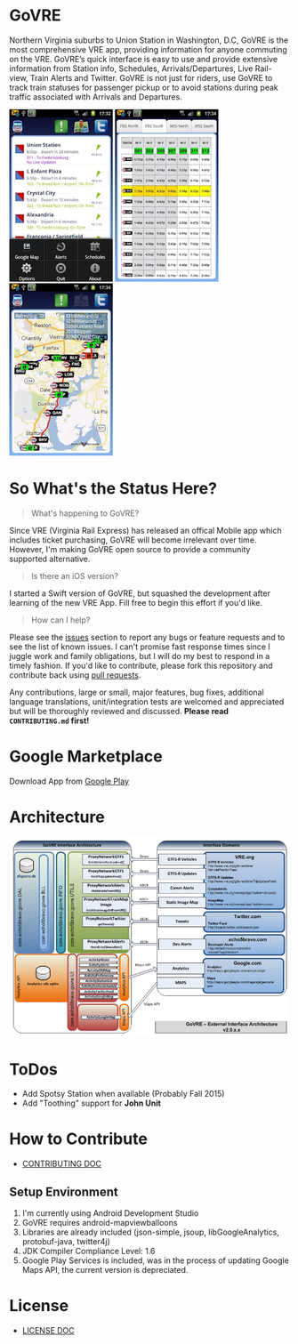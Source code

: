 # GoVRE
Northern Virginia suburbs to Union Station in Washington, D.C, GoVRE is the most comprehensive VRE app, providing information for anyone commuting on the VRE. GoVRE’s quick interface is easy to use and provide extensive information from Station info, Schedules, Arrivals/Departures, Live Rail-view, Train Alerts and Twitter. GoVRE is not just for riders, use GoVRE to track train statuses for passenger pickup or to avoid stations during peak traffic associated with Arrivals and Departures.

![alt tag](https://github.com/JasonBrannon/GoVRE/blob/master/Assets/Stations_sm.jpg)
![alt tag](https://github.com/JasonBrannon/GoVRE/blob/master/Assets/Schedule_sm.jpg)
![alt tag](https://github.com/JasonBrannon/GoVRE/blob/master/Assets/Map_sm.jpg)

# So What's the Status Here?

> What's happening to GoVRE?

Since VRE (Virginia Rail Express) has released an offical Mobile app which includes ticket purchasing, GoVRE will become irrelevant over time.  However, I'm making GoVRE open source to provide a community supported alternative.

> Is there an iOS version?

I started a Swift version of GoVRE, but squashed the development after learning of the new VRE App.  Fill free to begin this effort if you'd like.

> How can I help?

Please see the [issues](https://github.com/JasonBrannon/GoVRE/issues) section to report any bugs or feature requests and
to see the list of known issues. I can't promise fast response times since I juggle work and family obligations, but I
will do my best to respond in a timely fashion.  If you'd like to contribute, please fork this repository and contribute back using
[pull requests](https://github.com/JasonBrannon/GoVRE/pulls).

Any contributions, large or small, major features, bug fixes, additional language translations, unit/integration tests
are welcomed and appreciated but will be thoroughly reviewed and discussed. **Please read `CONTRIBUTING.md` first!**

# Google Marketplace
Download App from [Google Play](https://play.google.com/store/apps/details?id=com.echo5bravo.govre&hl=en)

# Architecture
![alt tag](https://github.com/JasonBrannon/GoVRE/blob/master/Assets/ExternalInterfaces.png)


# ToDos
- Add Spotsy Station when available (Probably Fall 2015)
- Add "Toothing" support for **John Unit**

# How to Contribute
* [CONTRIBUTING DOC](https://github.com/JasonBrannon/GoVRE/blob/master/CONTRIBUTING.md)

## Setup Environment

1. I'm currently using Android Development Studio 
2. GoVRE requires android-mapviewballoons
3. Libraries are already included (json-simple, jsoup, libGoogleAnalytics, protobuf-java, twitter4j)
4. JDK Compiler Compliance Level: 1.6
5. Google Play Services is included, was in the process of updating Google Maps API, the current version is depreciated.


# License
* [LICENSE DOC](https://github.com/JasonBrannon/GoVRE/blob/master/LICENSE)